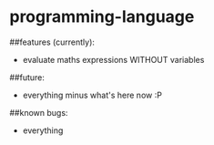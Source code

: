 # programming-language



##features (currently):
 - evaluate maths expressions WITHOUT variables


##future:
 -	everything minus what's here now :P



##known bugs:
 -	everything